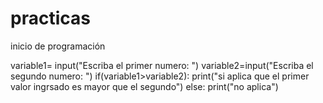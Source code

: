 # practicas
inicio de programación

variable1= input("Escriba el primer numero:  ")
variable2=input("Escriba el segundo numero:  ")
if(variable1>variable2): 
    print("si aplica que el primer valor ingrsado es mayor que el segundo")
else:
    print("no aplica")

